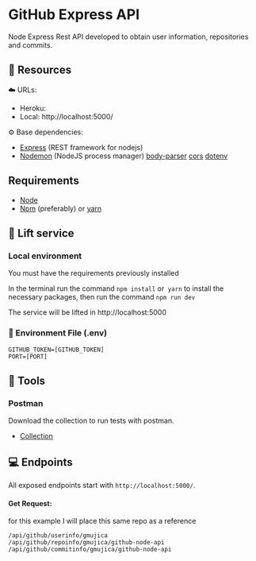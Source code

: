 # GitHub Express API

Node Express Rest API developed to obtain user information, repositories and commits.

## 🔨 Resources

☁️ URLs:

- Heroku: 
- Local: http://localhost:5000/

⚙️ Base dependencies:

- [Express](https://expressjs.com/) (REST framework for nodejs)
- [Nodemon](https://www.npmjs.com/package/nodemon) (NodeJS process manager)
[body-parser](https://www.npmjs.com/package/body-parser)
[cors](https://www.npmjs.com/package/cors)
[dotenv](https://www.npmjs.com/package/dotenv)

## Requirements

- [Node](https://nodejs.org/)
- [Npm](https://www.npmjs.com/) (preferably) or [yarn](https://yarnpkg.com/)

## 🚀 Lift service

### Local environment

You must have the requirements previously installed

In the terminal run the command `npm install` or` yarn` to install the necessary packages, then run the command `npm run dev`

The service will be lifted in http://localhost:5000

### 🔨 Environment File (.env)

    GITHUB_TOKEN=[GITHUB_TOKEN]
    PORT=[PORT]

## 🔧 Tools

### Postman
Download the collection to run tests with postman.

- [Collection](https://www.getpostman.com/collections/504bf2eff6c51f07a0c2)

## 💻 Endpoints
All exposed endpoints start with `http://localhost:5000/`.

#### Get Request:

for this example I will place this same repo as a reference

    /api/github/userinfo/gmujica
    /api/github/repoinfo/gmujica/github-node-api
    /api/github/commitinfo/gmujica/github-node-api
    
    

    
